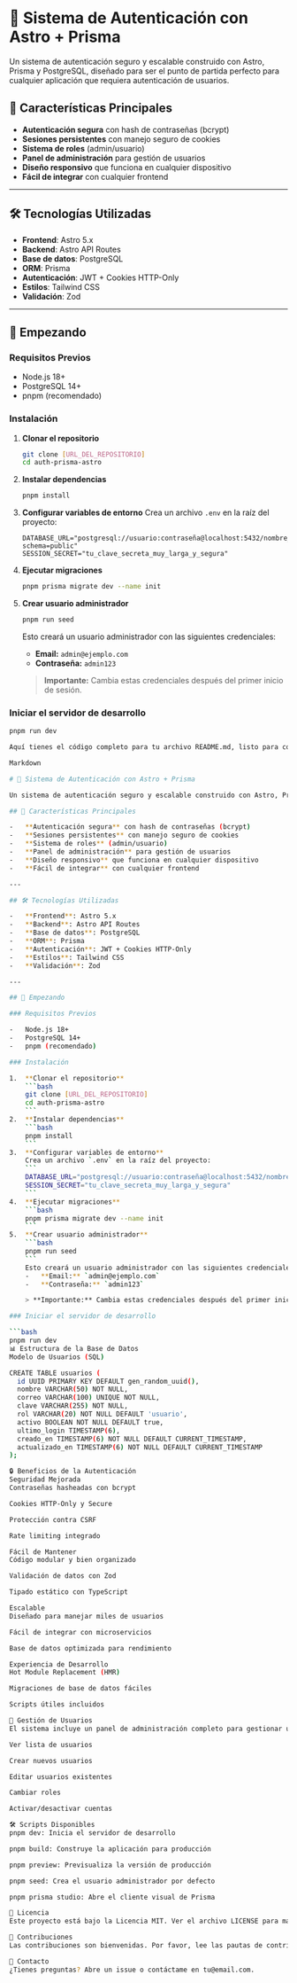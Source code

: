 # 🚀 Sistema de Autenticación con Astro + Prisma

Un sistema de autenticación seguro y escalable construido con Astro, Prisma y PostgreSQL, diseñado para ser el punto de partida perfecto para cualquier aplicación que requiera autenticación de usuarios.

## 🌟 Características Principales

-   **Autenticación segura** con hash de contraseñas (bcrypt)
-   **Sesiones persistentes** con manejo seguro de cookies
-   **Sistema de roles** (admin/usuario)
-   **Panel de administración** para gestión de usuarios
-   **Diseño responsivo** que funciona en cualquier dispositivo
-   **Fácil de integrar** con cualquier frontend

---

## 🛠️ Tecnologías Utilizadas

-   **Frontend**: Astro 5.x
-   **Backend**: Astro API Routes
-   **Base de datos**: PostgreSQL
-   **ORM**: Prisma
-   **Autenticación**: JWT + Cookies HTTP-Only
-   **Estilos**: Tailwind CSS
-   **Validación**: Zod

---

## 🚀 Empezando

### Requisitos Previos

-   Node.js 18+
-   PostgreSQL 14+
-   pnpm (recomendado)

### Instalación

1.  **Clonar el repositorio**
    ```bash
    git clone [URL_DEL_REPOSITORIO]
    cd auth-prisma-astro
    ```
2.  **Instalar dependencias**
    ```bash
    pnpm install
    ```
3.  **Configurar variables de entorno**
    Crea un archivo `.env` en la raíz del proyecto:
    ```
    DATABASE_URL="postgresql://usuario:contraseña@localhost:5432/nombre_bd?schema=public"
    SESSION_SECRET="tu_clave_secreta_muy_larga_y_segura"
    ```
4.  **Ejecutar migraciones**
    ```bash
    pnpm prisma migrate dev --name init
    ```
5.  **Crear usuario administrador**
    ```bash
    pnpm run seed
    ```
    Esto creará un usuario administrador con las siguientes credenciales:
    -   **Email:** `admin@ejemplo.com`
    -   **Contraseña:** `admin123`

    > **Importante:** Cambia estas credenciales después del primer inicio de sesión.

### Iniciar el servidor de desarrollo

```bash
pnpm run dev

Aquí tienes el código completo para tu archivo README.md, listo para copiar y pegar. He organizado y formateado todo para que sea un documento claro y profesional.

Markdown

# 🚀 Sistema de Autenticación con Astro + Prisma

Un sistema de autenticación seguro y escalable construido con Astro, Prisma y PostgreSQL, diseñado para ser el punto de partida perfecto para cualquier aplicación que requiera autenticación de usuarios.

## 🌟 Características Principales

-   **Autenticación segura** con hash de contraseñas (bcrypt)
-   **Sesiones persistentes** con manejo seguro de cookies
-   **Sistema de roles** (admin/usuario)
-   **Panel de administración** para gestión de usuarios
-   **Diseño responsivo** que funciona en cualquier dispositivo
-   **Fácil de integrar** con cualquier frontend

---

## 🛠️ Tecnologías Utilizadas

-   **Frontend**: Astro 5.x
-   **Backend**: Astro API Routes
-   **Base de datos**: PostgreSQL
-   **ORM**: Prisma
-   **Autenticación**: JWT + Cookies HTTP-Only
-   **Estilos**: Tailwind CSS
-   **Validación**: Zod

---

## 🚀 Empezando

### Requisitos Previos

-   Node.js 18+
-   PostgreSQL 14+
-   pnpm (recomendado)

### Instalación

1.  **Clonar el repositorio**
    ```bash
    git clone [URL_DEL_REPOSITORIO]
    cd auth-prisma-astro
    ```
2.  **Instalar dependencias**
    ```bash
    pnpm install
    ```
3.  **Configurar variables de entorno**
    Crea un archivo `.env` en la raíz del proyecto:
    ```
    DATABASE_URL="postgresql://usuario:contraseña@localhost:5432/nombre_bd?schema=public"
    SESSION_SECRET="tu_clave_secreta_muy_larga_y_segura"
    ```
4.  **Ejecutar migraciones**
    ```bash
    pnpm prisma migrate dev --name init
    ```
5.  **Crear usuario administrador**
    ```bash
    pnpm run seed
    ```
    Esto creará un usuario administrador con las siguientes credenciales:
    -   **Email:** `admin@ejemplo.com`
    -   **Contraseña:** `admin123`

    > **Importante:** Cambia estas credenciales después del primer inicio de sesión.

### Iniciar el servidor de desarrollo

```bash
pnpm run dev
📊 Estructura de la Base de Datos
Modelo de Usuarios (SQL)

CREATE TABLE usuarios (
  id UUID PRIMARY KEY DEFAULT gen_random_uuid(),
  nombre VARCHAR(50) NOT NULL,
  correo VARCHAR(100) UNIQUE NOT NULL,
  clave VARCHAR(255) NOT NULL,
  rol VARCHAR(20) NOT NULL DEFAULT 'usuario',
  activo BOOLEAN NOT NULL DEFAULT true,
  ultimo_login TIMESTAMP(6),
  creado_en TIMESTAMP(6) NOT NULL DEFAULT CURRENT_TIMESTAMP,
  actualizado_en TIMESTAMP(6) NOT NULL DEFAULT CURRENT_TIMESTAMP
);

🔒 Beneficios de la Autenticación
Seguridad Mejorada
Contraseñas hasheadas con bcrypt

Cookies HTTP-Only y Secure

Protección contra CSRF

Rate limiting integrado

Fácil de Mantener
Código modular y bien organizado

Validación de datos con Zod

Tipado estático con TypeScript

Escalable
Diseñado para manejar miles de usuarios

Fácil de integrar con microservicios

Base de datos optimizada para rendimiento

Experiencia de Desarrollo
Hot Module Replacement (HMR)

Migraciones de base de datos fáciles

Scripts útiles incluidos

📱 Gestión de Usuarios
El sistema incluye un panel de administración completo para gestionar usuarios, permitiendo:

Ver lista de usuarios

Crear nuevos usuarios

Editar usuarios existentes

Cambiar roles

Activar/desactivar cuentas

🛠️ Scripts Disponibles
pnpm dev: Inicia el servidor de desarrollo

pnpm build: Construye la aplicación para producción

pnpm preview: Previsualiza la versión de producción

pnpm seed: Crea el usuario administrador por defecto

pnpm prisma studio: Abre el cliente visual de Prisma

📄 Licencia
Este proyecto está bajo la Licencia MIT. Ver el archivo LICENSE para más detalles.

🤝 Contribuciones
Las contribuciones son bienvenidas. Por favor, lee las pautas de contribución antes de enviar un pull request.

📧 Contacto
¿Tienes preguntas? Abre un issue o contáctame en tu@email.com.



